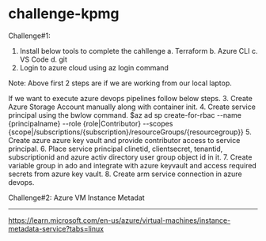 # challenge-kpmg


Challenge#1:
 1. Install below tools to complete the cahllenge
    a. Terraform
    b. Azure CLI
    c. VS Code
    d. git
 2. Login to azure cloud using az login command

Note: Above first 2 steps are if we are working from our local laptop.

If we want to execute azure devops pipelines follow below steps.
 3. Create Azure Storage Account manually along with container init.
 4. Create service principal using the bwlow command.
    $az ad sp create-for-rbac --name {principalname} --role {role|Contributor} --scopes {scope|/subscriptions/{subscription}/resourceGroups/{resourcegroup}}
 5. Create azure azure key vault and provide contributor access to service principal.
 6. Place service principal clinetid, clientsecret, tenantid, subscriptionid and azure activ directory user group object id in it.
 7. Create variable group in ado and integrate with azure keyvault and access required secrets from azure key vault.
 8. Create arm service connection in azure devops.

Challenge#2:
Azure VM Instance Metadat
*************************
https://learn.microsoft.com/en-us/azure/virtual-machines/instance-metadata-service?tabs=linux


